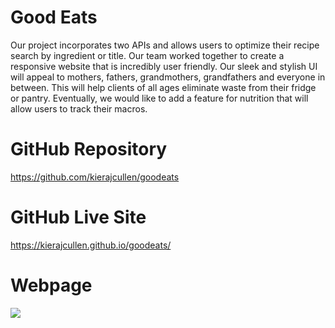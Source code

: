# Good Eats
Our project incorporates two APIs and allows users to optimize their recipe search by ingredient or title. Our team worked together to create a responsive website that is incredibly user friendly. Our sleek and stylish UI will appeal to mothers, fathers, grandmothers, grandfathers and everyone in between. This will help clients of all ages eliminate waste from their fridge or pantry. Eventually, we would like to add a feature for nutrition that will allow users to track their macros.

# GitHub Repository
https://github.com/kierajcullen/goodeats

# GitHub Live Site
https://kierajcullen.github.io/goodeats/

# Webpage
![](img/goodeats.gif)




